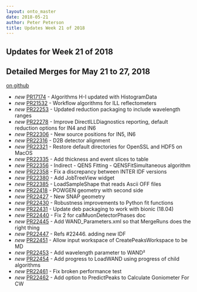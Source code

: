 ```yaml
---
layout: onto_master
date: 2018-05-21
author: Peter Peterson
title: Updates Week 21 of 2018
---
```

Updates for Week 21 of 2018
---------------------------

Detailed Merges for May 21 to 27, 2018
--------------------------------------
[on github](https://github.com/mantidproject/mantid/pulls?q=is%3Apr+merged%3A2018-05-22..2018-05-27)

* *new* [PR17174](https://github.com/mantidproject/mantid/pull/17174) - Algorithms H-I updated with HistogramData
* *new* [PR21532](https://github.com/mantidproject/mantid/pull/21532) - Workflow algorithms for ILL reflectometers
* *new* [PR22253](https://github.com/mantidproject/mantid/pull/22253) - Updated reduction packaging to include wavelength ranges
* *new* [PR22278](https://github.com/mantidproject/mantid/pull/22278) - Improve DirectILLDiagnostics reporting, default reduction options for IN4 and IN6
* *new* [PR22306](https://github.com/mantidproject/mantid/pull/22306) - New source positions for IN5, IN6
* *new* [PR22316](https://github.com/mantidproject/mantid/pull/22316) - D2B detector alignment
* *new* [PR22321](https://github.com/mantidproject/mantid/pull/22321) - Restore default directories for OpenSSL and HDF5 on MacOS
* *new* [PR22335](https://github.com/mantidproject/mantid/pull/22335) - Add thickness and event slices to table
* *new* [PR22356](https://github.com/mantidproject/mantid/pull/22356) - Indirect - QENS Fitting - QENSFitSimultaneous algorithm
* *new* [PR22358](https://github.com/mantidproject/mantid/pull/22358) - Fix a discrepancy between INTER IDF versions
* *new* [PR22380](https://github.com/mantidproject/mantid/pull/22380) - Add JobTreeView widget
* *new* [PR22385](https://github.com/mantidproject/mantid/pull/22385) - LoadSampleShape that reads Ascii OFF files
* *new* [PR22418](https://github.com/mantidproject/mantid/pull/22418) - POWGEN geometry with second side
* *new* [PR22427](https://github.com/mantidproject/mantid/pull/22427) - New SNAP geometry
* *new* [PR22430](https://github.com/mantidproject/mantid/pull/22430) - Robustness improvements to Python fit functions
* *new* [PR22431](https://github.com/mantidproject/mantid/pull/22431) - Update deb packaging to work with bionic (18.04)
* *new* [PR22440](https://github.com/mantidproject/mantid/pull/22440) - Fix 2 for calMuonDetectorPhases doc
* *new* [PR22445](https://github.com/mantidproject/mantid/pull/22445) - Add WAND_Parameters.xml so that MergeRuns does the right thing
* *new* [PR22447](https://github.com/mantidproject/mantid/pull/22447) - Refs #22446. adding new IDF
* *new* [PR22451](https://github.com/mantidproject/mantid/pull/22451) - Allow input workspace of CreatePeaksWorkspace to be MD
* *new* [PR22453](https://github.com/mantidproject/mantid/pull/22453) - Add wavelength parameter to WAND²
* *new* [PR22454](https://github.com/mantidproject/mantid/pull/22454) - Add progress to LoadWAND using progress of child algorithms
* *new* [PR22461](https://github.com/mantidproject/mantid/pull/22461) - Fix broken performance test
* *new* [PR22462](https://github.com/mantidproject/mantid/pull/22462) - Add option to PredictPeaks to Calculate Goniometer For CW
